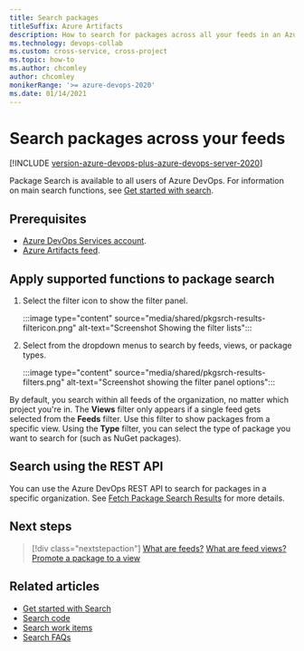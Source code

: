 ```yaml
---
title: Search packages
titleSuffix: Azure Artifacts
description: How to search for packages across all your feeds in an Azure DevOps organization.
ms.technology: devops-collab
ms.custom: cross-service, cross-project
ms.topic: how-to
ms.author: chcomley
author: chcomley
monikerRange: '>= azure-devops-2020'
ms.date: 01/14/2021
---
```


# Search packages across your feeds

[!INCLUDE [version-azure-devops-plus-azure-devops-server-2020](../../includes/version-azure-devops-plus-azure-devops-server-2020.md)]

Package Search is available to all users of Azure DevOps. For information on main search functions, see [Get started with search](get-started-search.md).

## Prerequisites

- [Azure DevOps Services account](https://azure.microsoft.com/services/devops/).
- [Azure Artifacts feed](../../artifacts/get-started-nuget.md).

## Apply supported functions to package search

1. Select the filter icon to show the filter panel.

	:::image type="content" source="media/shared/pkgsrch-results-filtericon.png" alt-text="Screenshot Showing the filter lists":::

1. Select from the dropdown menus to search by feeds, views, or package types.

	:::image type="content" source="media/shared/pkgsrch-results-filters.png" alt-text="Screenshot showing the filter panel options":::

By default, you search within all feeds of the organization, no matter which project you're in. The **Views** filter only appears if a single feed gets selected from the **Feeds** filter. Use this filter to show packages from a specific view.
Using the **Type** filter, you can select the type of package you want to search for (such as NuGet packages).

## Search using the REST API

You can use the Azure DevOps REST API to search for packages in a specific organization. See [Fetch Package Search Results](/rest/api/azure/devops/search/package-search-results/fetch-package-search-results) for more details.

## Next steps

> [!div class="nextstepaction"]
> [What are feeds?](../../artifacts/concepts/feeds.md)
> [What are feed views?](../../artifacts/concepts/views.md)
> [Promote a package to a view](../../artifacts//feeds/views.md)

## Related articles

- [Get started with Search](get-started-search.md)
- [Search code](functional-code-search.md)
- [Search work items](functional-work-item-search.md)
- [Search FAQs](faq-search.yml)
